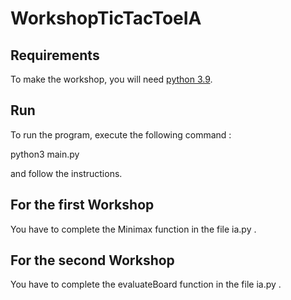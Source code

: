 # WorkshopTicTacToeIA

## Requirements

To make the workshop, you will need [python 3.9](https://www.python.org/downloads/).

## Run

To run the program, execute the following command :

python3 main.py

and follow the instructions.

## For the first Workshop

You have to complete the Minimax function in the file ia.py .

## For the second Workshop

You have to complete the evaluateBoard function in the file ia.py .
